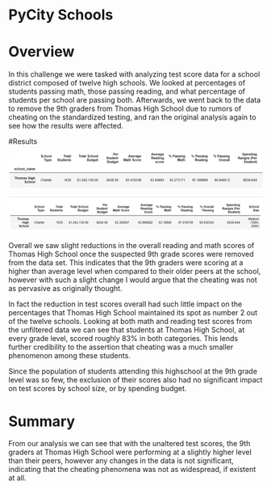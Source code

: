 # PyCity Schools

# Overview

In this challenge we were tasked with analyzing test score data for a school district composed of twelve high schools. We looked at percentages of students passing math, those passing reading, and what percentage of students per school are passing both. Afterwards, we went back to the data to remove the 9th graders from Thomas High School due to rumors of cheating on the standardized testing, and ran the original analysis again to see how the results were affected. 

#Results

![pic](https://github.com/jackary24/PyCitySchools_w_Panda/blob/main/Visuals/Old.png)

![pic2](https://github.com/jackary24/PyCitySchools_w_Panda/blob/main/Visuals/New.png)

Overall we saw slight reductions in the overall reading and math scores of Thomas High School once the suspected 9th grade scores were removed from the data set. This indicates that the 9th graders were scoring at a higher than average level when compared to their older peers at the school, however with such a slight change I would argue that the cheating was not as pervasive as originally thought. 

In fact the reduction in test scores overall had such little impact on the percentages that Thomas High School maintained its spot as number 2 out of the twelve schools. Looking at both math and reading test scores from the unfiltered data we can see that students at Thomas High School, at every grade level, scored roughly 83% in both categories. This lends further credibility to the assertion that cheating was  a much smaller phenomenon among these students. 

Since the population of students attending this highschool at the 9th grade level was so few, the exclusion of their scores also had no significant impact on test scores by school size, or by spending budget. 

# Summary

From our analysis we can see that with the unaltered test scores, the 9th graders at Thomas High School were performing at a slightly higher level than their peers, however any changes in the data is not significant, indicating that the cheating phenomena was not as widespread, if existent at all. 
